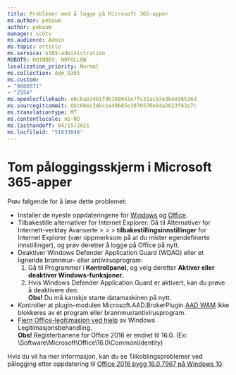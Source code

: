 ```yaml
---
title: Problemer med å logge på Microsoft 365-apper
ms.author: pebaum
author: pebaum
manager: scotv
ms.audience: Admin
ms.topic: article
ms.service: o365-administration
ROBOTS: NOINDEX, NOFOLLOW
localization_priority: Normal
ms.collection: Adm_O365
ms.custom:
- "9000571"
- "2556"
ms.openlocfilehash: e6cbab7401fd6168041e7fc31ac97e3be036536d
ms.sourcegitcommit: 8bc60ec34bc1e40685e3976576e04a2623f63a7c
ms.translationtype: MT
ms.contentlocale: nb-NO
ms.lasthandoff: 04/15/2021
ms.locfileid: "51833048"
---
```

# <a name="blank-sign-in-screen-in-microsoft-365-apps"></a>Tom påloggingsskjerm i Microsoft 365-apper

Prøv følgende for å løse dette problemet:
- Installer de nyeste oppdateringene for [Windows](https://support.microsoft.com/help/4027667/windows-10-update) og [Office](https://support.office.com/article/update-office-and-your-computer-with-microsoft-update-2ab296f3-7f03-43a2-8e50-46de917611c5).
- Tilbakestille alternativer for Internet Explorer: Gå til Alternativer for Internett-verktøy Avanserte  >    >    >  **tilbakestillingsinnstillinger** for Internet Explorer (vær oppmerksom på at du mister egendefinerte innstillinger), og prøv deretter å logge på Office på nytt.
- Deaktiver Windows Defender Application Guard (WDAG) eller et lignende brannmur- eller antivirusprogram:
    1. Gå til Programmer i **Kontrollpanel,** og velg deretter **Aktiver eller deaktiver Windows-funksjoner.**
    2. Hvis Windows Defender Application Guard er aktivert, kan du prøve å deaktivere den.<br/>
    **Obs!** Du må kanskje starte datamaskinen på nytt.
- Kontroller at plugin-modulen Microsoft.AAD.BrokerPlugin [AAD WAM](https://docs.microsoft.com/office365/troubleshoot/administration/connection-issue-when-sign-in-office-2016#symptom-1) ikke blokkeres av et program eller brannmur/antivirusprogram.
- [Fjern Office-legitimasjon ved hjelp](https://docs.microsoft.com/office/troubleshoot/error-messages/another-account-already-signed-in#step-3-clear-cached-credentials-on-the-computer) av Windows Legitimasjonsbehandling.<br/>
    **Obs!** Registerbanene for Office 2016 er endret til 16.0. (Ex: \Software\Microsoft\Office\16.0\Common\Identity\)

Hvis du vil ha mer informasjon, kan du se Tilkoblingsproblemer ved pålogging etter oppdatering til [Office 2016 bygg 16.0.7967 på Windows 10](https://docs.microsoft.com/office365/troubleshoot/administration/connection-issue-when-sign-in-office-2016).